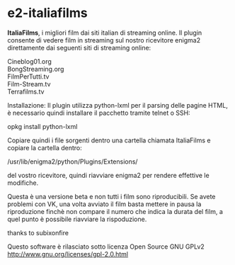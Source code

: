 e2-italiafilms
==============

<b>ItaliaFilms</b>, i migliori film dai siti italian di streaming online. Il plugin consente di vedere film in streaming 
sul nostro ricevitore enigma2 direttamente dai seguenti siti di streaming online: 

Cineblog01.org<br/>
BongStreaming.org<br/>
FilmPerTutti.tv<br/>
Film-Stream.tv<br/>
Terrafilms.tv<br/>

Installazione:
Il plugin utilizza python-lxml per il parsing delle pagine HTML, è necessario quindi installare il pacchetto
tramite telnet o SSH:

opkg install python-lxml
 
Copiare quindi i file sorgenti dentro una cartella chiamata ItaliaFilms e copiare la cartella dentro:

/usr/lib/enigma2/python/Plugins/Extensions/

del vostro ricevitore, quindi riavviare enigma2 per rendere effettive le modifiche.

Questa è una versione beta e non tutti i film sono riproducibili. Se avete problemi con VK, una volta avviato il
film basta mettere in pausa la riproduzione finchè non compare il numero che indica la durata del film, a quel 
punto è possibile riavviare la rispoduzione.

thanks to subixonfire

Questo software è rilasciato sotto licenza Open Source GNU GPLv2 http://www.gnu.org/licenses/gpl-2.0.html
